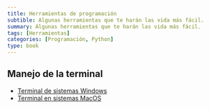 ```yaml
---
title: Herramientas de programación
subtible: Algunas herramientas que te harán las vida más fácil.
summary: Algunas herramientas que te harán las vida más fácil.
tags: [Herramientas]
categories: [Programación, Python]
type: book
---
```


## Manejo de la terminal

- [Terminal de sistemas Windows](terminal-windows)
- [Terminal en sistemas MacOS](terminal-macos)
<!-- - [Terminal en sistemas Linux]() -->